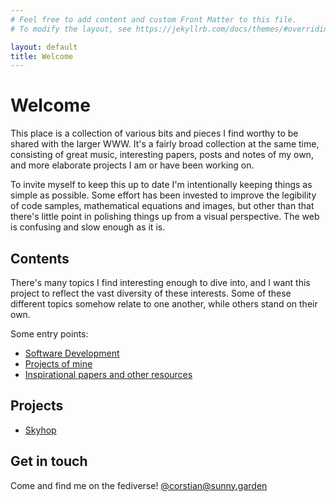 ```yaml
---
# Feel free to add content and custom Front Matter to this file.
# To modify the layout, see https://jekyllrb.com/docs/themes/#overriding-theme-defaults

layout: default
title: Welcome
---
```


# Welcome

This place is a collection of various bits and pieces I find worthy to be shared with the larger WWW. It's a fairly broad collection at the same time, consisting of great music, interesting papers, posts and notes of my own, and more elaborate projects I am or have been working on.

To invite myself to keep this up to date I'm intentionally keeping things as simple as possible. Some effort has been invested to improve the legibility of code samples, mathematical equations and images, but other than that there's little point in polishing things up from a visual perspective. The web is confusing and slow enough as it is.

## Contents
There's many topics I find interesting enough to dive into, and I want this project to reflect the vast diversity of these interests. Some of these different topics somehow relate to one another, while others stand on their own.

Some entry points:

- [Software Development](/notes/software)
- [Projects of mine](/notes/projects)
- [Inspirational papers and other resources](/notes/papers/)

## Projects

- [Skyhop](/notes/projects/skyhop)

## Get in touch
Come and find me on the fediverse! [@corstian@sunny.garden](https://sunny.garden/@corstian)